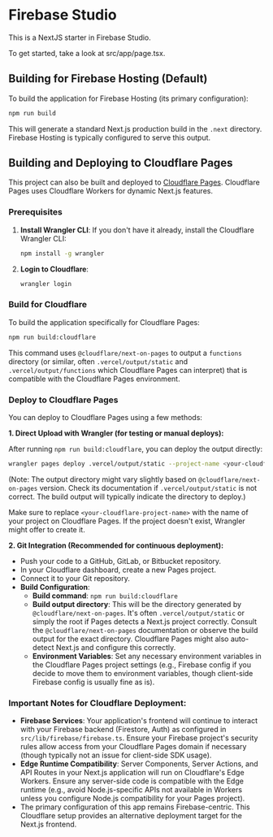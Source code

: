 # Firebase Studio

This is a NextJS starter in Firebase Studio.

To get started, take a look at src/app/page.tsx.

## Building for Firebase Hosting (Default)

To build the application for Firebase Hosting (its primary configuration):

```bash
npm run build
```

This will generate a standard Next.js production build in the `.next` directory. Firebase Hosting is typically configured to serve this output.

## Building and Deploying to Cloudflare Pages

This project can also be built and deployed to [Cloudflare Pages](https://pages.cloudflare.com/). Cloudflare Pages uses Cloudflare Workers for dynamic Next.js features.

### Prerequisites

1.  **Install Wrangler CLI**:
    If you don't have it already, install the Cloudflare Wrangler CLI:
    ```bash
    npm install -g wrangler
    ```

2.  **Login to Cloudflare**:
    ```bash
    wrangler login
    ```

### Build for Cloudflare

To build the application specifically for Cloudflare Pages:

```bash
npm run build:cloudflare
```

This command uses `@cloudflare/next-on-pages` to output a `functions` directory (or similar, often `.vercel/output/static` and `.vercel/output/functions` which Cloudflare Pages can interpret) that is compatible with the Cloudflare Pages environment.

### Deploy to Cloudflare Pages

You can deploy to Cloudflare Pages using a few methods:

**1. Direct Upload with Wrangler (for testing or manual deploys):**

After running `npm run build:cloudflare`, you can deploy the output directly:

```bash
wrangler pages deploy .vercel/output/static --project-name <your-cloudflare-project-name>
```
(Note: The output directory might vary slightly based on `@cloudflare/next-on-pages` version. Check its documentation if `.vercel/output/static` is not correct. The build output will typically indicate the directory to deploy.)

Make sure to replace `<your-cloudflare-project-name>` with the name of your project on Cloudflare Pages. If the project doesn't exist, Wrangler might offer to create it.

**2. Git Integration (Recommended for continuous deployment):**

*   Push your code to a GitHub, GitLab, or Bitbucket repository.
*   In your Cloudflare dashboard, create a new Pages project.
*   Connect it to your Git repository.
*   **Build Configuration**:
    *   **Build command**: `npm run build:cloudflare`
    *   **Build output directory**: This will be the directory generated by `@cloudflare/next-on-pages`. It's often `.vercel/output/static` or simply the root if Pages detects a Next.js project correctly. Consult the `@cloudflare/next-on-pages` documentation or observe the build output for the exact directory. Cloudflare Pages might also auto-detect Next.js and configure this correctly.
    *   **Environment Variables**: Set any necessary environment variables in the Cloudflare Pages project settings (e.g., Firebase config if you decide to move them to environment variables, though client-side Firebase config is usually fine as is).

### Important Notes for Cloudflare Deployment:

*   **Firebase Services**: Your application's frontend will continue to interact with your Firebase backend (Firestore, Auth) as configured in `src/lib/firebase/firebase.ts`. Ensure your Firebase project's security rules allow access from your Cloudflare Pages domain if necessary (though typically not an issue for client-side SDK usage).
*   **Edge Runtime Compatibility**: Server Components, Server Actions, and API Routes in your Next.js application will run on Cloudflare's Edge Workers. Ensure any server-side code is compatible with the Edge runtime (e.g., avoid Node.js-specific APIs not available in Workers unless you configure Node.js compatibility for your Pages project).
*   The primary configuration of this app remains Firebase-centric. This Cloudflare setup provides an alternative deployment target for the Next.js frontend.

